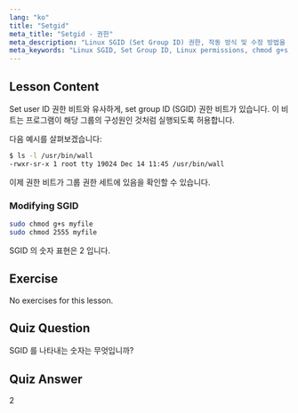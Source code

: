 ```yaml
---
lang: "ko"
title: "Setgid"
meta_title: "Setgid - 권한"
meta_description: "Linux SGID (Set Group ID) 권한, 작동 방식 및 수정 방법을 알아보세요. 이 중요한 Linux 보안 개념을 이해합니다."
meta_keywords: "Linux SGID, Set Group ID, Linux permissions, chmod g+s, Linux security, beginner Linux, Linux tutorial"
---
```


## Lesson Content

Set user ID 권한 비트와 유사하게, set group ID (SGID) 권한 비트가 있습니다. 이 비트는 프로그램이 해당 그룹의 구성원인 것처럼 실행되도록 허용합니다.

다음 예시를 살펴보겠습니다:

```bash
$ ls -l /usr/bin/wall
-rwxr-sr-x 1 root tty 19024 Dec 14 11:45 /usr/bin/wall
```

이제 권한 비트가 그룹 권한 세트에 있음을 확인할 수 있습니다.

### Modifying SGID

```bash
sudo chmod g+s myfile
sudo chmod 2555 myfile
```

SGID 의 숫자 표현은 2 입니다.

## Exercise

No exercises for this lesson.

## Quiz Question

SGID 를 나타내는 숫자는 무엇입니까?

## Quiz Answer

2

